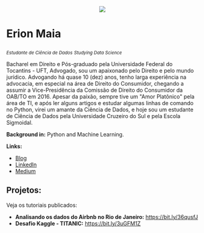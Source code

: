 <p align="center">
  <img src="https://github.com/erionmaia/Sigmoidal_Data_Science/blob/main/banner-erion.png?raw=true" >
</p>

# Erion Maia
<sub>*Estudante de Ciência de Dados*</sub>
<sub>*Studying Data Science*</sub>

Bacharel em Direito e Pós-graduado pela Universidade Federal do Tocantins - UFT, Advogado, sou um apaixonado pelo Direito e pelo mundo jurídico. Advogando há quase 10 (dez) anos, tenho larga experiência na advocacia, em especial na área de Direito do Consumidor, chegando a assumir a Vice-Presidência da Comissão de Direito do Consumidor da OAB/TO em 2016.
Apesar da paixão, sempre tive um "Amor Platônico" pela área de TI, e após ler alguns artigos e estudar algumas linhas de comando no Python, virei um amante da Ciência de Dados, e hoje sou um estudante de Ciência de Dados pela Universidade Cruzeiro do Sul e pela Escola Sigmoidal.

**Background in:** Python and Machine Learning.

**Links:**
* [Blog](https://erionmaia.wordpress.com)
* [LinkedIn](https://www.linkedin.com/in/erion-schlenger-de-paiva-maia-b133a63b/)
* [Medium](https://medium.com/@erionmaia)


## Projetos:
Veja os tutoriais publicados:

* **Analisando os dados do Airbnb no Rio de Janeiro:** https://bit.ly/36qusfJ
* **Desafio Kaggle - TITANIC:** https://bit.ly/3uGFM1Z
